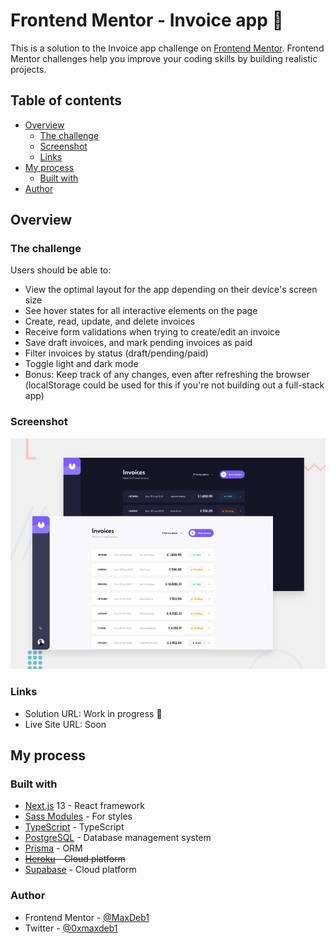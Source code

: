 # Frontend Mentor - Invoice app :construction:

This is a solution to the Invoice app challenge on [Frontend Mentor](https://www.frontendmentor.io/challenges/invoice-app-i7KaLTQjl). Frontend Mentor challenges help you improve your coding skills by building realistic projects.

## Table of contents

- [Overview](#overview)
  - [The challenge](#the-challenge)
  - [Screenshot](#screenshot)
  - [Links](#links)
- [My process](#my-process)
  - [Built with](#built-with)
- [Author](#author)

## Overview

### The challenge

Users should be able to:

- View the optimal layout for the app depending on their device's screen size
- See hover states for all interactive elements on the page
- Create, read, update, and delete invoices
- Receive form validations when trying to create/edit an invoice
- Save draft invoices, and mark pending invoices as paid
- Filter invoices by status (draft/pending/paid)
- Toggle light and dark mode
- Bonus: Keep track of any changes, even after refreshing the browser (localStorage could be used for this if you're not building out a full-stack app)

### Screenshot

![](./preview/desktop.jpg)

### Links

- Solution URL: Work in progress :construction:
- Live Site URL: Soon

## My process

### Built with

- [Next.js](https://nextjs.org/) 13 - React framework
- [Sass Modules](https://sass-lang.com/) - For styles
- [TypeScript](https://www.typescriptlang.org/) - TypeScript
- [PostgreSQL](https://www.postgresql.org/) - Database management system
- [Prisma](https://www.prisma.io/) - ORM
- ~~[Heroku](https://www.heroku.com/) - Cloud platform~~
- [Supabase](https://supabase.com/) - Cloud platform

### Author

- Frontend Mentor - [@MaxDeb1](https://www.frontendmentor.io/profile/MaxDeb1)
- Twitter - [@0xmaxdeb1](https://www.twitter.com/0xmaxdeb1)
